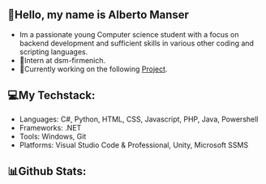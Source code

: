 ## 👋Hello, my name is Alberto Manser
- Im a passionate young Computer science student with a focus on backend development and sufficient skills in various other coding and scripting languages.
- 🏢Intern at dsm-firmenich.
- 🚀Currently working on the following [Project](https://github.com/choasfrie/Portfolio).
## 💻My Techstack:
- Languages: C#, Python, HTML, CSS, Javascript, PHP, Java, Powershell
- Frameworks: .NET
- Tools: Windows, Git
- Platforms: Visual Studio Code & Professional, Unity, Microsoft SSMS
## 📊Github Stats:

<!--
**choasfrie/choasfrie** is a ✨ _special_ ✨ repository because its `README.md` (this file) appears on your GitHub profile.

Here are some ideas to get you started:

- 🔭 I’m currently working on ...
- 🌱 I’m currently learning ...
- 👯 I’m looking to collaborate on ...
- 🤔 I’m looking for help with ...
- 💬 Ask me about ...
- 📫 How to reach me: ...
- 😄 Pronouns: ...
- ⚡ Fun fact: ...
-->
